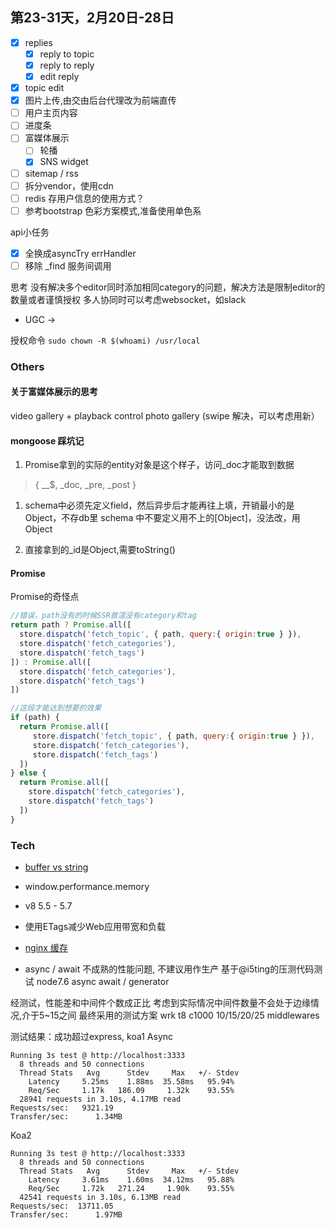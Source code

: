 ## 第23-31天，2月20日-28日
- [x] replies
  - [x] reply to topic
  - [x] reply to reply
  - [x] edit reply
- [x] topic edit
- [x] 图片上传,由交由后台代理改为前端直传
- [ ] 用户主页内容
- [ ] 进度条
- [ ] 富媒体展示
  - [ ] 轮播
  - [x] SNS widget
- [ ] sitemap / rss
- [ ] 拆分vendor，使用cdn
- [ ] redis 存用户信息的使用方式？
- [ ] 参考bootstrap 色彩方案模式,准备使用单色系

api小任务
- [x] 全换成asyncTry errHandler
- [ ] 移除 _find 服务间调用

思考
没有解决多个editor同时添加相同category的问题，解决方法是限制editor的数量或者谨慎授权
多人协同时可以考虑websocket，如slack

- UGC -> 

授权命令
`sudo chown -R $(whoami) /usr/local`

### Others
#### 关于富媒体展示的思考
video gallery + playback control
photo gallery (swipe 解决，可以考虑用新）

#### mongoose 踩坑记
1. Promise拿到的实际的entity对象是这个样子，访问_doc才能取到数据
> { __$, _doc, _pre, _post }

1. schema中必须先定义field，然后异步后才能再往上填，开销最小的是Object，不存db里
schema 中不要定义用不上的[Object]，没法改，用Object

1. 直接拿到的_id是Object,需要toString()

#### Promise
Promise的奇怪点
```js
//错误，path没有的时候SSR首渲没有category和tag
return path ? Promise.all([
  store.dispatch('fetch_topic', { path, query:{ origin:true } }),
  store.dispatch('fetch_categories'),
  store.dispatch('fetch_tags')
]) : Promise.all([
  store.dispatch('fetch_categories'),
  store.dispatch('fetch_tags')
])
```
```js
//这段才能达到想要的效果
if (path) {
  return Promise.all([
     store.dispatch('fetch_topic', { path, query:{ origin:true } }),
     store.dispatch('fetch_categories'),
     store.dispatch('fetch_tags')
  ])
} else {
  return Promise.all([
    store.dispatch('fetch_categories'),
    store.dispatch('fetch_tags')
  ])
}
```

### Tech
- [buffer vs string](http://stackoverflow.com/questions/4901570/buffer-vs-string-speed-why-is-string-faster)
- window.performance.memory
- v8 5.5 - 5.7
- 使用ETags减少Web应用带宽和负载
- [nginx 缓存](https://serversforhackers.com/nginx-caching)

- async / await 不成熟的性能问题, 不建议用作生产
基于@i5ting的压测代码测试 node7.6
async await / generator 

经测试，性能差和中间件个数成正比
考虑到实际情况中间件数量不会处于边缘情况,介于5~15之间
最终采用的测试方案
wrk t8 c1000 10/15/20/25 middlewares

测试结果：成功超过express, koa1
Async
```shell
Running 3s test @ http://localhost:3333
  8 threads and 50 connections
  Thread Stats   Avg      Stdev     Max   +/- Stdev
    Latency     5.25ms    1.88ms  35.58ms   95.94%
    Req/Sec     1.17k   186.09     1.32k    93.55%
  28941 requests in 3.10s, 4.17MB read
Requests/sec:   9321.19
Transfer/sec:      1.34MB
```
Koa2
```shell
Running 3s test @ http://localhost:3333
  8 threads and 50 connections
  Thread Stats   Avg      Stdev     Max   +/- Stdev
    Latency     3.61ms    1.60ms  34.12ms   95.88%
    Req/Sec     1.72k   271.24     1.90k    93.55%
  42541 requests in 3.10s, 6.13MB read
Requests/sec:  13711.05
Transfer/sec:      1.97MB
```
